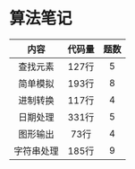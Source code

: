# 算法笔记



|    内容    | 代码量 | 题数 |
| :--------: | :----: | :--: |
|  查找元素  | 127行  |  5   |
|  简单模拟  | 193行  |  8   |
|  进制转换  | 117行  |  4   |
|  日期处理  | 331行  |  5   |
|  图形输出  |  73行  |  4   |
| 字符串处理 | 185行  |  9   |

